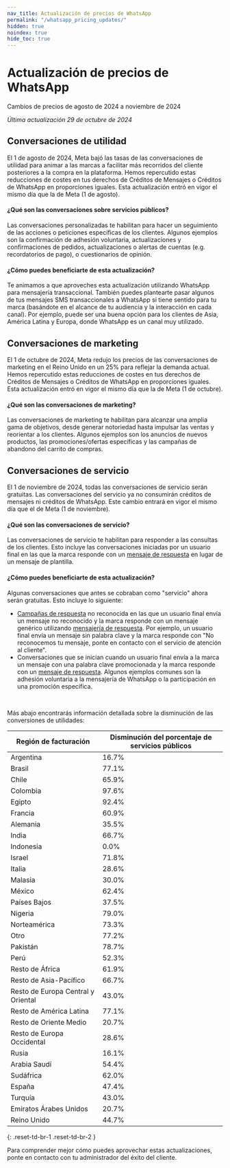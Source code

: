 ```yaml
---
nav_title: Actualización de precios de WhatsApp
permalink: "/whatsapp_pricing_updates/"
hidden: true
noindex: true
hide_toc: true
---
```


# Actualización de precios de WhatsApp

Cambios de precios de agosto de 2024 a noviembre de 2024

*Última actualización 29 de octubre de 2024*

## Conversaciones de utilidad 

El 1 de agosto de 2024, Meta bajó las tasas de las conversaciones de utilidad para animar a las marcas a facilitar más recorridos del cliente posteriores a la compra en la plataforma. Hemos repercutido estas reducciones de costes en tus derechos de Créditos de Mensajes o Créditos de WhatsApp en proporciones iguales. Esta actualización entró en vigor el mismo día que la de Meta (1 de agosto). 

#### ¿Qué son las conversaciones sobre servicios públicos? 

Las conversaciones personalizadas te habilitan para hacer un seguimiento de las acciones o peticiones específicas de los clientes. Algunos ejemplos son la confirmación de adhesión voluntaria, actualizaciones y confirmaciones de pedidos, actualizaciones o alertas de cuentas (e.g. recordatorios de pago), o cuestionarios de opinión.

#### ¿Cómo puedes beneficiarte de esta actualización? 

Te animamos a que aproveches esta actualización utilizando WhatsApp para mensajería transaccional. También puedes plantearte pasar algunos de tus mensajes SMS transaccionales a WhatsApp si tiene sentido para tu marca (basándote en el alcance de tu audiencia y la interacción en cada canal). Por ejemplo, puede ser una buena opción para los clientes de Asia, América Latina y Europa, donde WhatsApp es un canal muy utilizado. 

## Conversaciones de marketing

El 1 de octubre de 2024, Meta redujo los precios de las conversaciones de marketing en el Reino Unido en un 25% para reflejar la demanda actual. Hemos repercutido estas reducciones de costes en tus derechos de Créditos de Mensajes o Créditos de WhatsApp en proporciones iguales. Esta actualización entró en vigor el mismo día que la de Meta (1 de octubre).

#### ¿Qué son las conversaciones de marketing? 

Las conversaciones de marketing te habilitan para alcanzar una amplia gama de objetivos, desde generar notoriedad hasta impulsar las ventas y reorientar a los clientes. Algunos ejemplos son los anuncios de nuevos productos, las promociones/ofertas específicas y las campañas de abandono del carrito de compras.

## Conversaciones de servicio

El 1 de noviembre de 2024, todas las conversaciones de servicio serán gratuitas. Las conversaciones del servicio ya no consumirán créditos de mensajes ni créditos de WhatsApp. Este cambio entrará en vigor el mismo día que el de Meta (1 de noviembre).

#### ¿Qué son las conversaciones de servicio? 

Las conversaciones de servicio te habilitan para responder a las consultas de los clientes. Esto incluye las conversaciones iniciadas por un usuario final en las que la marca responde con un [mensaje de respuesta]({{site.baseurl}}/user_guide/message_building_by_channel/whatsapp/whatsapp_campaign/create#response-messages) en lugar de un mensaje de plantilla.

#### ¿Cómo puedes beneficiarte de esta actualización? 

Algunas conversaciones que antes se cobraban como "servicio" ahora serán gratuitas. Esto incluye lo siguiente: 

- [Campañas de respuesta]({{site.baseurl}}/user_guide/message_building_by_channel/whatsapp/message_processing/user_messages#unrecognized-responses) no reconocida en las que un usuario final envía un mensaje no reconocido y la marca responde con un mensaje genérico utilizando [mensajería de respuesta]({{site.baseurl}}/user_guide/message_building_by_channel/whatsapp/whatsapp_campaign/create#response-messages). Por ejemplo, un usuario final envía un mensaje sin palabra clave y la marca responde con "No reconocemos tu mensaje, ponte en contacto con el servicio de atención al cliente".
- Conversaciones que se inician cuando un usuario final envía a la marca un mensaje con una palabra clave promocionada y la marca responde con un [mensaje de respuesta]({{site.baseurl}}/user_guide/message_building_by_channel/whatsapp/whatsapp_campaign/create#response-messages). Algunos ejemplos comunes son la adhesión voluntaria a la mensajería de WhatsApp o la participación en una promoción específica.

<br>

Más abajo encontrarás información detallada sobre la disminución de las conversiones de utilidades:

| Región de facturación                             | Disminución del porcentaje de servicios públicos |
|--------------------------------------------|--------------------------|
| Argentina                                  | 16.7%                    |
| Brasil                                     | 77.1%                    |
| Chile                                      | 65.9%                    |
| Colombia                                   | 97.6%                    |
| Egipto                                      | 92.4%                    |
| Francia                                     | 60.9%                    |
| Alemania                                    | 35.5%                    |
| India                                       | 66.7%                    |
| Indonesia                                  | 0.0%                     |
| Israel                                     | 71.8%                    |
| Italia                                      | 28.6%                    |
| Malasia                                   | 30.0%                    |
| México                                     | 62.4%                    |
| Países Bajos                                | 37.5%                    |
| Nigeria                                    | 79.0%                    |
| Norteamérica                              | 73.3%                    |
| Otro                                      | 77.2%                    |
| Pakistán                                   | 78.7%                    |
| Perú                                       | 52.3%                    |
| Resto de África                             | 61.9%                    |
| Resto de Asia-Pacífico                       | 66.7%                    |
| Resto de Europa Central y Oriental          | 43.0%                    |
| Resto de América Latina                      | 77.1%                    |
| Resto de Oriente Medio                        | 20.7%                    |
| Resto de Europa Occidental                     | 28.6%                    |
| Rusia                                     | 16.1%                    |
| Arabia Saudí                               | 54.4%                    |
| Sudáfrica                               | 62.0%                    |
| España                                      | 47.4%                    |
| Turquía                                     | 43.0%                    |
| Emiratos Árabes Unidos                       | 20.7%                    |
| Reino Unido                             | 44.7%                    |
{: .reset-td-br-1 .reset-td-br-2 }

Para comprender mejor cómo puedes aprovechar estas actualizaciones, ponte en contacto con tu administrador del éxito del cliente. 